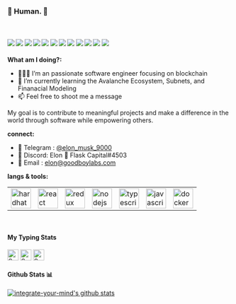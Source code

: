### 🌱 Human. 🌱

<!--
[![Linkedin](https://img.shields.io/badge/LinkedIn-0077B5?style=for-the-badge&logo=linkedin&logoColor=pink)](https://www.linkedin.com/in//)
[![YouTube](https://img.shields.io/badge/YouTube-FF0000?style=for-the-badge&logo=youtube&logoColor=pink)](https://www.youtube.com/channel/)
[![Medium](https://img.shields.io/badge/Medium-000000?style=for-the-badge&logo=medium&logoColor=pink)](https://medium.com//)
[![Twitter](https://img.shields.io/badge/Twitter-1DA1F2?style=for-the-badge&logo=twitter&logoColor=pink)](https://twitter.com/)
[![StackOverflow](https://img.shields.io/badge/StackOverflow-F48024?style=for-the-badge&logo=stackoverflow&logoColor=pink)](https://stackoverflow.com/users/)
[![Twitch](https://img.shields.io/badge/Twitch-6441A4?style=for-the-badge&logo=twitch&logoColor=pink)](https://www.twitch.tv/)
-->
<br/>

####      ![](https://img.shields.io/badge/Blockchain-%3C%2F%3E-blueviolet) ![](https://img.shields.io/badge/Solidity-%3C%2F%3E-yellow) ![](https://img.shields.io/badge/Typescript-%7C-0%2C%2022%2C%20100) ![](https://img.shields.io/badge/Web3.js-%7C-yellowgreen) ![](https://img.shields.io/badge/Smart%20Contracts-%7C-blue) ![](https://img.shields.io/badge/-docker-blue) ![](https://img.shields.io/badge/-python-yellow) ![](https://img.shields.io/badge/-MLH-red) ![](https://img.shields.io/badge/-Java-purple) ![](https://img.shields.io/badge/-Avalanche-red) ![](https://img.shields.io/badge/-Go-blue) ![](https://img.shields.io/badge/-AssemblyScript-9cf)


**What am I doing?:**

- 👨🏽‍💻 I’m an passionate software engineer focusing on blockchain
- 🌱 I’m currently learning the Avalanche Ecosystem, Subnets, and Finanacial Modeling
- 📫 Feel free to shoot me a message

My goal is to contribute to meaningful projects and make a difference in the world through software while empowering others.

**connect:**
- 💬 Telegram : [@elon_musk_9000](https://t.me/elon_musk_9000)
- 💬 Discord: Elon 🧪 Flask Capital#4503
- 📝 Email : elon@goodboylabs.com

**langs & tools:**   
<table>
   <tr>
        <td><img src="https://seeklogo.com/images/H/hardhat-logo-888739EBB4-seeklogo.com.png" alt="hardhat" height="45"></td>
        <td><img src="https://cdn.jsdelivr.net/gh/devicons/devicon/icons/react/react-original.svg" alt="react" height="45"></td>
        <td><img src="https://cdn.jsdelivr.net/gh/devicons/devicon/icons/redux/redux-original.svg" alt="redux" height="45"></td>
        <td><img src="https://cdn.jsdelivr.net/gh/devicons/devicon/icons/nodejs/nodejs-original.svg" alt="nodejs" height="45"></td>
        <td><img src="https://cdn.jsdelivr.net/gh/devicons/devicon/icons/typescript/typescript-original.svg" alt="typescript" height="45"></td>
        <td><img src="https://cdn.jsdelivr.net/gh/devicons/devicon/icons/javascript/javascript-original.svg" alt="javascript" height="45"></td>
        <td><img src="https://cdn.jsdelivr.net/gh/devicons/devicon/icons/docker/docker-original.svg" alt="docker" height="45"></td>
    </tr>
</table>

</br>

#### My Typing Stats

[<img src="https://api.speedtyper.dev/users/integrate-your-mind/badges/averagewpm" alt="SpeedTyper.dev avg wpm" height="25">](https://www.speedtyper.dev/profile/integrate-your-mind) 
[<img src="https://api.speedtyper.dev/users/integrate-your-mind/badges/topwpm" alt="SpeedTyper.dev top wpm" height="25">](https://www.speedtyper.dev/profile/integrate-your-mind) 
[<img src="https://api.speedtyper.dev/users/integrate-your-mind/badges/gamecount" alt="SpeedTyper.dev games" height="25">](https://www.speedtyper.dev/profile/integrate-your-mind)
#### Github Stats 📊

[![integrate-your-mind's github stats](https://github-readme-stats.vercel.app/api?username=integrate-your-mind)](https://github.com/anuraghazra/github-readme-stats)
